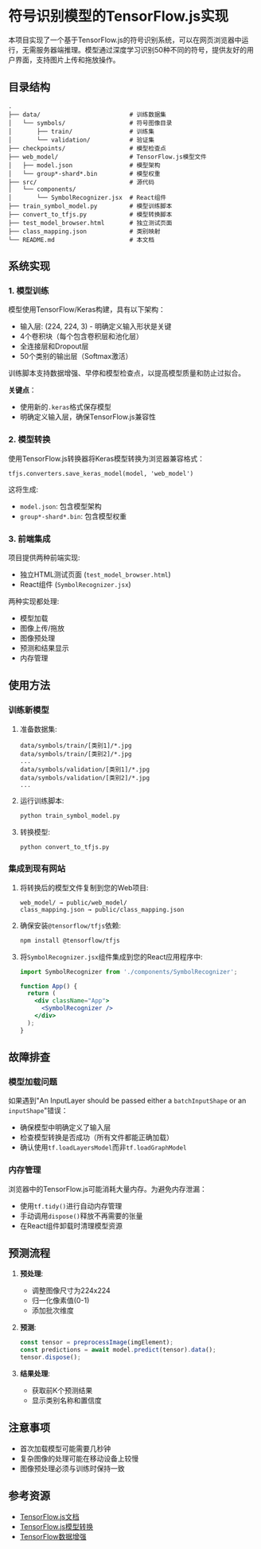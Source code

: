 # 符号识别模型的TensorFlow.js实现

本项目实现了一个基于TensorFlow.js的符号识别系统，可以在网页浏览器中运行，无需服务器端推理。模型通过深度学习识别50种不同的符号，提供友好的用户界面，支持图片上传和拖放操作。

## 目录结构

```
.
├── data/                         # 训练数据集
│   └── symbols/                  # 符号图像目录
│       ├── train/                # 训练集
│       └── validation/           # 验证集
├── checkpoints/                  # 模型检查点
├── web_model/                    # TensorFlow.js模型文件
│   ├── model.json                # 模型架构
│   └── group*-shard*.bin         # 模型权重
├── src/                          # 源代码
│   └── components/
│       └── SymbolRecognizer.jsx  # React组件
├── train_symbol_model.py         # 模型训练脚本
├── convert_to_tfjs.py            # 模型转换脚本
├── test_model_browser.html       # 独立测试页面
├── class_mapping.json            # 类别映射
└── README.md                     # 本文档
```

## 系统实现

### 1. 模型训练

模型使用TensorFlow/Keras构建，具有以下架构：

- 输入层: (224, 224, 3) - 明确定义输入形状是关键
- 4个卷积块（每个包含卷积层和池化层）
- 全连接层和Dropout层
- 50个类别的输出层（Softmax激活）

训练脚本支持数据增强、早停和模型检查点，以提高模型质量和防止过拟合。

**关键点**：
- 使用新的`.keras`格式保存模型
- 明确定义输入层，确保TensorFlow.js兼容性

### 2. 模型转换

使用TensorFlow.js转换器将Keras模型转换为浏览器兼容格式：

```
tfjs.converters.save_keras_model(model, 'web_model')
```

这将生成:
- `model.json`: 包含模型架构
- `group*-shard*.bin`: 包含模型权重

### 3. 前端集成

项目提供两种前端实现:

- 独立HTML测试页面 (`test_model_browser.html`)
- React组件 (`SymbolRecognizer.jsx`)

两种实现都处理:
- 模型加载
- 图像上传/拖放
- 图像预处理
- 预测和结果显示
- 内存管理

## 使用方法

### 训练新模型

1. 准备数据集:
   ```
   data/symbols/train/[类别1]/*.jpg
   data/symbols/train/[类别2]/*.jpg
   ...
   data/symbols/validation/[类别1]/*.jpg
   data/symbols/validation/[类别2]/*.jpg
   ...
   ```

2. 运行训练脚本:
   ```bash
   python train_symbol_model.py
   ```

3. 转换模型:
   ```bash
   python convert_to_tfjs.py
   ```

### 集成到现有网站

1. 将转换后的模型文件复制到您的Web项目:
   ```
   web_model/ → public/web_model/
   class_mapping.json → public/class_mapping.json
   ```

2. 确保安装`@tensorflow/tfjs`依赖:
   ```bash
   npm install @tensorflow/tfjs
   ```

3. 将`SymbolRecognizer.jsx`组件集成到您的React应用程序中:
   ```jsx
   import SymbolRecognizer from './components/SymbolRecognizer';

   function App() {
     return (
       <div className="App">
         <SymbolRecognizer />
       </div>
     );
   }
   ```

## 故障排查

### 模型加载问题

如果遇到"An InputLayer should be passed either a `batchInputShape` or an `inputShape`"错误：

- 确保模型中明确定义了输入层
- 检查模型转换是否成功（所有文件都能正确加载）
- 确认使用`tf.loadLayersModel`而非`tf.loadGraphModel`

### 内存管理

浏览器中的TensorFlow.js可能消耗大量内存。为避免内存泄漏：

- 使用`tf.tidy()`进行自动内存管理
- 手动调用`dispose()`释放不再需要的张量
- 在React组件卸载时清理模型资源

## 预测流程

1. **预处理**:
   - 调整图像尺寸为224x224
   - 归一化像素值(0-1)
   - 添加批次维度

2. **预测**:
   ```js
   const tensor = preprocessImage(imgElement);
   const predictions = await model.predict(tensor).data();
   tensor.dispose();
   ```

3. **结果处理**:
   - 获取前K个预测结果
   - 显示类别名称和置信度

## 注意事项

- 首次加载模型可能需要几秒钟
- 复杂图像的处理可能在移动设备上较慢
- 图像预处理必须与训练时保持一致

## 参考资源

- [TensorFlow.js文档](https://www.tensorflow.org/js)
- [TensorFlow.js模型转换](https://www.tensorflow.org/js/tutorials/conversion/import_keras)
- [TensorFlow数据增强](https://www.tensorflow.org/tutorials/images/data_augmentation)
